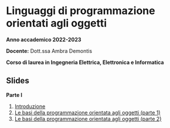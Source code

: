 # Linguaggi di programmazione orientati agli oggetti

**Anno accademico 2022-2023** 

**Docente:** Dott.ssa Ambra Demontis

**Corso di laurea in Ingegneria Elettrica, Elettronica e Informatica**

## Slides
**Parte I**

1. [Introduzione](https://github.com/unica-lpo/unica-lpo.github.io/raw/main/slides/LPO_0_intro_corso.pdf)
2. [Le basi della programmazione orientata agli oggetti (parte 1)](https://github.com/unica-lpo/unica-lpo.github.io/raw/main/slides/LPO_1_basi_della_OOP_parte_1.pdf)
3. [Le basi della programmazione orientata agli oggetti (parte 2)](https://github.com/unica-lpo/unica-lpo.github.io/raw/main/slides/LPO_1_basi_della_OOP_parte_2.pdf)

